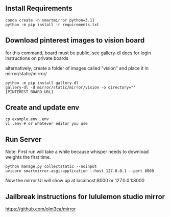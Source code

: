 ## Install Requirements
```
conda create -n smartmirror python=3.11
python -m pip install -r requirements.txt
```
## Download pinterest images to vision board
for this command, board must be public, see [gallery-dl docs](https://github.com/mikf/gallery-dl/) for login instructions on private boards

alternatively, create a folder of images called "vision" and place it in mirror/static/mirror/
```
python -m pip install gallery-dl
gallery-dl -d mirror/static/mirror/vision -o directory="" [PINTEREST_BOARD_URL]
```
## Create and update env
```
cp example.env .env
vi .env # or whatever editor you use
```

## Run Server
Note: First run will take a while because whisper needs to download weights the first time.
```
python manage.py collectstatic --noinput
uvicorn smartmirror.asgi:application --host 127.0.0.1 --port 8000
```
Now the mirror UI will show up at localhost:8000 or 127.0.0.1:8000

## Jailbreak instructions for lululemon studio mirror
https://github.com/olm3ca/mirror
